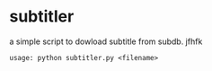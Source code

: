 # subtitler
a simple script to dowload subtitle from subdb. jfhfk

```
usage: python subtitler.py <filename>
```
